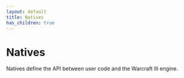 ```yaml
---
layout: default
title: Natives
has_children: true
---
```


# Natives

Natives define the API between user code and the Warcraft III engine.
